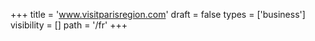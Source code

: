 +++
title = 'www.visitparisregion.com'
draft = false
types = ['business']
visibility = []
path = '/fr'
+++
